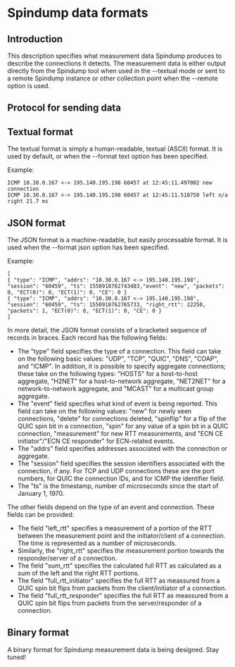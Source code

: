 # Spindump data formats

## Introduction

This description specifies what measurement data Spindump produces to describe the connections it detects. The measurement data is either output directly from the Spindump tool when used in the --textual mode or sent to a remote Spindump instance or other collection point when the --remote option is used.

## Protocol for sending data


## Textual format

The textual format is simply a human-readable, textual (ASCII) format. It is used by default, or when the --format text option has been specified.

Example:

    ICMP 10.30.0.167 <-> 195.140.195.198 60457 at 12:45:11.497002 new connection
    ICMP 10.30.0.167 <-> 195.140.195.198 60457 at 12:45:11.518750 left n/a right 21.7 ms

## JSON format

The JSON format is a machine-readable, but easily processable format. It is used when the --format json option has been specified.

Example:

    [
    { "type": "ICMP", "addrs": "10.30.0.167 <-> 195.140.195.198", "session": "60459", "ts": 1550918762743483,"event": "new", "packets": 0, "ECT(0)": 0, "ECT(1)": 0, "CE": 0 }
    { "type": "ICMP", "addrs": "10.30.0.167 <-> 195.140.195.198", "session": "60459", "ts": 1550918762765733, "right_rtt": 22250, "packets": 1, "ECT(0)": 0, "ECT(1)": 0, "CE": 0 }
	]

In more detail, the JSON format consists of a bracketed sequence of records in braces. Each record has the following fields:

   * The "type" field specifies the type of a connection. This field can take on the following basic values: "UDP", "TCP", "QUIC", "DNS", "COAP", and "ICMP". In addition, it is possible to specify aggregate connections; these take on the following types: "HOSTS" for a host-to-host aggregate, "H2NET" for a host-to-network aggregate, "NET2NET" for a network-to-network aggregate, and "MCAST" for a multicast group aggregate.
   * The "event" field specifies what kind of event is being reported. This field can take on the following values: "new" for newly seen connections, "delete" for connections deleted, "spinflip" for a flip of the QUIC spin bit in a connection, "spin" for any value of a spin bit in a QUIC connection, "measurement" for new RTT measurements, and "ECN CE initiator"/"ECN CE responder" for ECN-related events.
   * The "addrs" field specifies addresses associated with the connection or aggregate.
   * The "session" field specifies the session identifiers associated with the connection, if any. For TCP and UDP connections these are the port numbers, for QUIC the connection IDs, and for ICMP the identifier field.
   * The "ts" is the timestamp, number of microseconds since the start of January 1, 1970.

The other fields depend on the type of an event and connection. These fields can be provided:

   * The field "left_rtt" specifies a measurement of a portion of the RTT between the measurement point and the initiator/client of a connection. The time is represented as a number of microseconds.
   * Similarly, the "right_rtt" specifies the measurement portion towards the responder/server of a connection.
   * The field "sum_rtt" specifies the calculated full RTT as calculated as a sum of the left and the right RTT portions.
   * The field "full_rtt_initiator" specifies the full RTT as meassured from a QUIC spin bit flips from packets from the client/initiator of a connection.
   * The field "full_rtt_responder" specifies the full RTT as meassured from a QUIC spin bit flips from packets from the server/responder of a connection.

## Binary format

A binary format for Spindump measurement data is being designed. Stay tuned!


